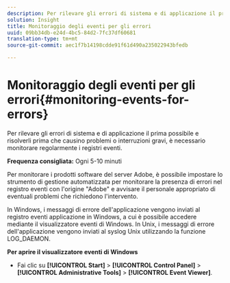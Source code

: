 ```yaml
---
description: Per rilevare gli errori di sistema e di applicazione il prima possibile e risolverli prima che causino problemi o interruzioni gravi, è necessario monitorare regolarmente i registri eventi.
solution: Insight
title: Monitoraggio degli eventi per gli errori
uuid: 09bb34db-e24d-4bc5-84d2-7fc37df60681
translation-type: tm+mt
source-git-commit: aec1f7b14198cdde91f61d490a235022943bfedb

---
```



# Monitoraggio degli eventi per gli errori{#monitoring-events-for-errors}

Per rilevare gli errori di sistema e di applicazione il prima possibile e risolverli prima che causino problemi o interruzioni gravi, è necessario monitorare regolarmente i registri eventi.

**Frequenza consigliata:** Ogni 5-10 minuti

Per monitorare i prodotti software del server Adobe, è possibile impostare lo strumento di gestione automatizzata per monitorare la presenza di errori nel registro eventi con l&#39;origine &quot;Adobe&quot; e avvisare il personale appropriato di eventuali problemi che richiedono l&#39;intervento.

In Windows, i messaggi di errore dell&#39;applicazione vengono inviati al registro eventi applicazione in Windows, a cui è possibile accedere mediante il visualizzatore eventi di Windows. In Unix, i messaggi di errore dell&#39;applicazione vengono inviati al syslog Unix utilizzando la funzione LOG_DAEMON.

**Per aprire il visualizzatore eventi di Windows**

* Fai clic su **[!UICONTROL Start]** > **[!UICONTROL Control Panel]** > **[!UICONTROL Administrative Tools]** > **[!UICONTROL Event Viewer]**.

